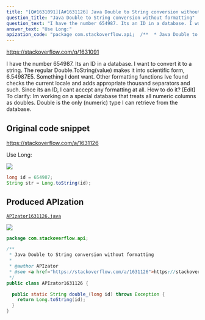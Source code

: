 ```yaml
---
title: "[Q#1631091][A#1631126] Java Double to String conversion without formatting"
question_title: "Java Double to String conversion without formatting"
question_text: "I have the number 654987. Its an ID in a database. I want to convert it to a string.  The regular Double.ToString(value) makes it into scientific form, 6.54987E5. Something I dont want. Other formatting functions Ive found checks the current locale and adds appropriate thousand separators and such. Since its an ID, I cant accept any formatting at all. How to do it? [Edit] To clarify: Im working on a special database that treats all numeric columns as doubles. Double is the only (numeric) type I can retrieve from the database."
answer_text: "Use Long:"
apization_code: "package com.stackoverflow.api;  /**  * Java Double to String conversion without formatting  *  * @author APIzator  * @see <a href=\"https://stackoverflow.com/a/1631126\">https://stackoverflow.com/a/1631126</a>  */ public class APIzator1631126 {    public static String double_(long id) throws Exception {     return Long.toString(id);   } }"
---
```


https://stackoverflow.com/q/1631091

I have the number 654987. Its an ID in a database. I want to convert it to a string. 
The regular Double.ToString(value) makes it into scientific form, 6.54987E5. Something I dont want.
Other formatting functions Ive found checks the current locale and adds appropriate thousand separators and such. Since its an ID, I cant accept any formatting at all.
How to do it?
[Edit] To clarify: Im working on a special database that treats all numeric columns as doubles. Double is the only (numeric) type I can retrieve from the database.



## Original code snippet

https://stackoverflow.com/a/1631126

Use Long:

<div class="code-logo"><img src="/stackoverflow.png" /></div>

```java
long id = 654987;
String str = Long.toString(id);
```

## Produced APIzation

[`APIzator1631126.java`](https://github.com/pasqualesalza/apization/raw/main/data/search/APIzator1631126.java)

<div class="code-logo"><img src="/apizator.png" /></div>

```java
package com.stackoverflow.api;

/**
 * Java Double to String conversion without formatting
 *
 * @author APIzator
 * @see <a href="https://stackoverflow.com/a/1631126">https://stackoverflow.com/a/1631126</a>
 */
public class APIzator1631126 {

  public static String double_(long id) throws Exception {
    return Long.toString(id);
  }
}

```